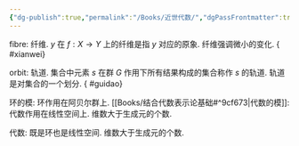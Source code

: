 ```yaml
---
{"dg-publish":true,"permalink":"/Books/近世代数/","dgPassFrontmatter":true,"created":"2024-06-25T19:15:54.609+08:00","updated":"2024-07-05T14:05:41.116+08:00"}
---
```


fibre: 纤维. $y$ 在 $f: X\rightarrow Y$ 上的纤维是指 $y$ 对应的原象. 纤维强调微小的变化.
{ #xianwei}


orbit: 轨道. 集合中元素 $s$ 在群 $G$ 作用下所有结果构成的集合称作 $s$ 的轨道. 轨道是对集合的一个划分.
{ #guidao}


环的模: 环作用在阿贝尔群上.
[[Books/结合代数表示论基础#^9cf673\|代数的模]]: 代数作用在线性空间上. 维数大于生成元的个数.

代数: 既是环也是线性空间. 维数大于生成元的个数.